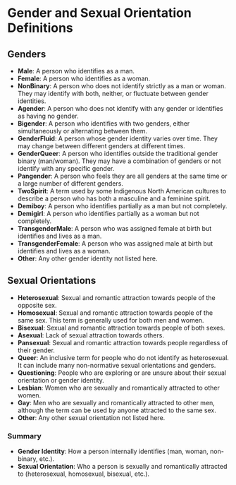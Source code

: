 # Gender and Sexual Orientation Definitions

## Genders
  -  **Male**: A person who identifies as a man.
  -  **Female**: A person who identifies as a woman.
  -  **NonBinary**: A person who does not identify strictly as a man or woman. They may identify with both, neither, or fluctuate between gender identities.
  -  **Agender**: A person who does not identify with any gender or identifies as having no gender.
  -  **Bigender**: A person who identifies with two genders, either simultaneously or alternating between them.
  -  **GenderFluid**: A person whose gender identity varies over time. They may change between different genders at different times.
  -  **GenderQueer**: A person who identifies outside the traditional gender binary (man/woman). They may have a combination of genders or not identify with any specific gender.
  -  **Pangender**: A person who feels they are all genders at the same time or a large number of different genders.
  -  **TwoSpirit**: A term used by some Indigenous North American cultures to describe a person who has both a masculine and a feminine spirit.
  -  **Demiboy**: A person who identifies partially as a man but not completely.
  -  **Demigirl**: A person who identifies partially as a woman but not completely.
  -  **TransgenderMale**: A person who was assigned female at birth but identifies and lives as a man.
  -  **TransgenderFemale**: A person who was assigned male at birth but identifies and lives as a woman.
  - **Other**: Any other gender identity not listed here.

## Sexual Orientations

  - **Heterosexual**: Sexual and romantic attraction towards people of the opposite sex.
  - **Homosexual**: Sexual and romantic attraction towards people of the same sex. This term is generally used for both men and women.
  - **Bisexual**: Sexual and romantic attraction towards people of both sexes.
  - **Asexual**: Lack of sexual attraction towards others.
  - **Pansexual**: Sexual and romantic attraction towards people regardless of their gender.
  - **Queer**: An inclusive term for people who do not identify as heterosexual. It can include many non-normative sexual orientations and genders.
  - **Questioning**: People who are exploring or are unsure about their sexual orientation or gender identity.
  - **Lesbian**: Women who are sexually and romantically attracted to other women.
  - **Gay**: Men who are sexually and romantically attracted to other men, although the term can be used by anyone attracted to the same sex.
  - **Other**: Any other sexual orientation not listed here.

### Summary

  - **Gender Identity**: How a person internally identifies (man, woman, non-binary, etc.).
  - **Sexual Orientation**: Who a person is sexually and romantically attracted to (heterosexual, homosexual, bisexual, etc.).